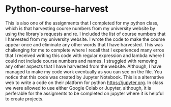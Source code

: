 # Python-course-harvest
This is also one of the assignments that I completed for my python class, which is that harvesting course numbers from my university website by using the library's requests and re. I included the list of course numbers that I harvested from my university website. I wrote the code to make the course appear once and eliminate any other words that I have harvested. This was challenging for me to complete where I recall that I experienced many erros that I received writing this code with regular expression and lambda where I could not include course numbers and names. I struggled with removing any other aspects that I have harvested from the website. Although, I have managed to make my code work eventually as you can see on the file.
You notice that this code was created by Jupyter Notebook. This is a alternative web to write a code on their platform for python https://jupyter.org. 
In class we were allowed to use either Google Colab or Jupyter, although, it is perferable for the assigments to be completed on jupyter where it is helpful to create projects.
